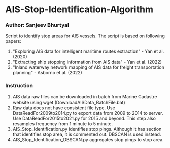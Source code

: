 # AIS-Stop-Identification-Algorithm 
### Author: Sanjeev Bhurtyal

Script to identify stop areas for AIS vessels.
The script is based on following papers:
1. "Exploring AIS data for intelligent maritime routes extraction" - Yan et al. (2020)
2. "Extracting ship stopping information from AIS data" - Yan et al. (2022)
3. "Inland waterway network mapping of AIS data for freight transportation planning" - Asborno et al. (2022)


### Instruction
1.  AIS data raw files can be downloaded in batch from Marine Cadastre website using wget (DownloadAISData_BatchFile.bat)
2. Raw data does not have consistent file type. Use DataReadFor2009to2014.py to export data from 2009 to 2014 to server. Use DataReadFor2015to2021.py for 2015 and beyond. This step also resamples frequency from 1 minute to 5 minute.
3. AIS_Stop_Identification.py identifies stop pings. Although it has section that identifies stop area, it is commented out. DBSCAN is used instead.
4. AIS_Stop_Identification_DBSCAN.py aggregates stop pings to stop area.
